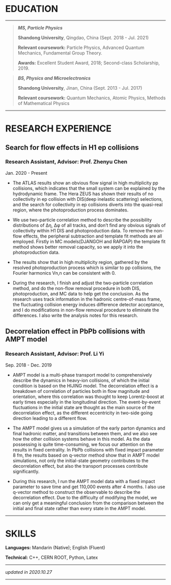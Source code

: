 
# EDUCATION
-------------------------------
>  **_MS, Particle Physics_**
>
>    **Shandong University**, Qingdao, China (Sept. 2018 - Jul. 2021)
>
>    **Relevant coursework:** Particle Physics, Advanced Quantum Mechanics, Fundamental Group Theory.
>
>    **Awards:** Excellent Student Award, 2018; Second-class Scholarship, 2019.


>  **_BS, Physics and Microelectronics_**
>
>    **Shandong University**, Jinan, China (Sept. 2013 - Jul. 2017)
>
>    **Relevant coursework:** Quantum Mechanics, Atomic Physics, Methods of Mathematical Physics

------------------------------
# RESEARCH EXPERIENCE

## Search for flow effects in H1 ep collisions
### Research Assistant, Advisor: Prof. Zhenyu Chen 
Jan. 2020 - Present

*  The ATLAS results show an obvious flow signal in high multiplicity pp collisions, which indicates that the small system can be explained by the hydrodynamic frame. The Hera ZEUS has shown their results of no collectivity in ep collision with DIS(deep inelastic scattering) selections, and the search for collectivity in ep collisions diverts into the quasi-real region, where the photoproduction process dominates.

*  We use two-particle correlation method to describe the possibility distributions of ∆η, ∆φ of all tracks, and don’t find any obvious signals of collectivity within H1 DIS and photoproduction data. To remove the non-flow effects, the peripheral subtraction and template fit methods are all employed. Firstly in MC models(DJANGOH and RAPGAP) the template fit method shows better removal capacity, so we apply it into the photoproduction data.


*  The results show that in high multiplicity region, gathered by the resolved photoproduction process which is similar to pp collisions, the Fourier harmonics Vn,n can be consistent with 0.

*  During the research, I finish and adjust the two-particle correlation method, and do the non-flow removal procedure in both DIS, photoproduction, and MC data to help get the conclusion. As the research uses track information in the hadronic centre-of-mass frame, the fluctuating collision energy induces difference detector acceptance, and I do modifications in non-flow removal procedure to eliminate the differences. I also write the analysis notes for this research.


## Decorrelation effect in PbPb collisions with AMPT model
### Research Assistant, Advisor: Prof. Li Yi
Sep. 2018 - Dec. 2019

*  AMPT model is a multi-phase transport model to comprehensively describe the dynamics in heavy-ion collisions, of which the initial condition is based on the HIJING model. The decorrelation effect is a breakdown of correlation of particles both in flow magnitude and orientation, where this correlation was thought to keep Lorentz-boost at early times especially in the longitudinal direction. The event-by-event fluctuations in the initial state are thought as the main source of the decorrelation effect, as the different eccentricity in two-side going direction leading to a different flow.

*  The AMPT model gives us a simulation of the early parton dynamics and final hadronic matter, and transitions between them, and we also see how the other collision systems behave in this model. As the data possessing is quite time-consuming, we focus our attention on the results in fixed centrality. In PbPb collisions with fixed impact parameter 8 fm, the results based on q-vector method show that in AMPT model simulations, not only the initial-state geometry contributes to the decorrelation effect, but also the transport processes contribute significantly.

*  During this research, I run the AMPT model data with a fixed impact parameter to save time and get 110,000 events after 4 months. I also use q-vector method to construct the observable to describe the decorrelation effect. Due to the difficulty of modifying the model, we can only get a meaningful conclusion from the comparison between the initial and final state rather than every state in the AMPT model.

-----
# SKILLS

**Languages:** Mandarin (Native); English (Fluent) 

**Technical:** C++, CERN ROOT, Python, Latex

-------------
_updated in 2020.10.27_

---------
